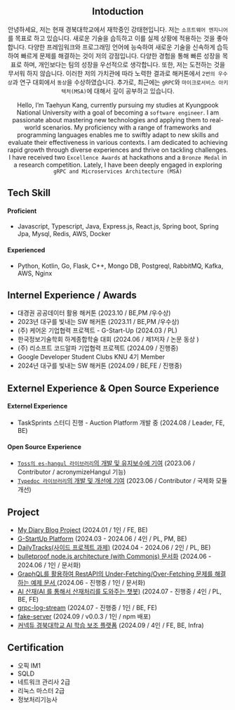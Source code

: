 <div align="center">
  
## Intoduction

안녕하세요, 저는 현재 경북대학교에서 재학중인 강태현입니다. 저는 `소프트웨어 엔지니어`를 목표로 하고 있습니다. 새로운 기술을 습득하고 이를 실제 상황에 적용하는 것을 좋아합니다. 다양한 프레임워크와 프로그래밍 언어에 능숙하여 새로운 기술을 신속하게 습득하여 빠르게 문제를 해결하는 것이 저의 강점입니다. 다양한 경험을 통해 빠른 성장을 목표로 하며, 개인보다는 팀의 성장을 우선적으로 생각합니다. 또한, 저는 도전하는 것을 무서워 하지 않습니다. 이러한 저의 가치관에 따라 노력한 결과로 해커톤에서 `2번의 우수상`과 연구 대회에서 `동상`을 수상하였습니다. 추가로, 최근에는 `gRPC`와 `마이크로서비스 아키텍처(MSA)`에 대해서 깊이 공부하고 있습니다.

Hello, I’m Taehyun Kang, currently pursuing my studies at Kyungpook National University with a goal of becoming a `software engineer`. I am passionate about mastering new technologies and applying them to real-world scenarios. My proficiency with a range of frameworks and programming languages enables me to swiftly adapt to new skills and evaluate their effectiveness in various contexts. I am dedicated to achieving rapid growth through diverse experiences and thrive on tackling challenges. I have received two `Excellence Awards` at hackathons and a `Bronze Medal` in a research competition. Lately, I have been deeply engaged in exploring `gRPC and Microservices Architecture (MSA)`



</div>

## Tech Skill
#### Proficient
* Javascript, Typescript, Java, Express.js, React.js, Spring boot, Spring Jpa, Mysql, Redis, AWS, Docker

#### Experienced
* Python, Kotlin, Go, Flask, C++, Mongo DB, Postgreql, RabbitMQ, Kafka, AWS, Nginx


## Internel Experience / Awards
* 대경권 공공데이터 활용 해커톤 (2023.10 / BE,PM /우수상)
* 2023년 대구를 빛내는 SW 해커톤 (2023.11 / BE,PM /우수상)
* (주) 케어온 기업협력 프로젝트 - G-Start-Up  (2024.03 / PL)
* 한국정보기술학회 하계종합학술 대회 (2024.06 / 제1저자 / 논문 동상 )
* (주) 리소프트 코드알파 기업협력 프로젝트 (2024.09 / 진행중)
* Google Developer Student Clubs KNU 4기 Member
* 2024년 대구를 빛내는 SW 해커톤 (2024.09 / BE,FE / 진행중)
  
## Externel Experience & Open Source Experience
#### Externel Experience
* TaskSprints 스터디 진행 - Auction Platform 개발 중 (2024.08 / Leader, FE, BE)
#### Open Source Experience
* [`Toss의 es-hangul 라이브러리`의 개발 및 유지보수에 기여](https://github.com/toss/es-hangul/pull/133) (2023.06 / Contributor / acronymizeHangul 기능)
* [`Typedoc 라이브러리`의 개발 및 개선에 기여](https://github.com/TypeStrong/typedoc/pull/2602) (2023.06 / Contributor / 국제화 모듈 개선)

## Project
- [My Diary Blog Project](https://github.com/KNU-K/my_diary_blog) (2024.01 / 1인 / FE, BE)
- [G-StartUp Platform](https://github.com/care-on) (2024.03 - 2024.06 / 4인 / PL, PM, BE)
- [DailyTracks(사이드 프로젝트 과제)](https://github.com/DailyTracks) (2024.04 - 2024.06 / 2인 / PL, BE)
- [bulletproof node.js architecture (with Commonjs) 문서화](https://github.com/KNU-K/bulletproof-node-common-js-project-architecture) (2024.06 - 2024.06 / 1인 / 문서화)
- [GraphQL를 활용하여 RestAPI의 Under-Fetching/Over-Fetching 문제를 해결하는 예제 문서 ](https://github.com/KNU-K/graphql-ts-practica) (2024.06 - 진행중 / 1인 / 문서화)
- [AI 산재(AI 를 통해서 산재처리를 도와주는 챗봇)](https://github.com/Injury-law-assist) (2024.07 - 진행중 / 4인 / PL, BE, FE)
- [grpc-log-stream](https://github.com/knu-k/grpc-log-stream) (2024.07 - 진행중 / 1인 / BE, FE)
- [fake-server](https://github.com/TaskSprints/fake-server) (2024.09 / v0.0.3 / 1인 / npm 배포)
- [커넥듀 경북대학교 AI 학습 보조 플랫폼](https://github.com/TEAM-MukTae) (2024.09 / 4인 / FE, BE, Infra)
## Certification
- 오픽 IM1
- SQLD
- 네트워크 관리사 2급
- 리눅스 마스터 2급
- 정보처리기능사
